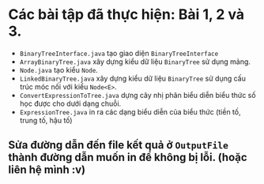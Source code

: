 # Các bài tập đã thực hiện: Bài 1, 2 và 3.

- `BinaryTreeInterface.java` tạo giao diện `BinaryTreeInterface`
- `ArrayBinaryTree.java` xây dựng kiểu dữ liệu `BinaryTree` sử dụng mảng.
- `Node.java` tạo kiểu `Node`.
- `LinkedBinaryTree.java` xây dựng kiểu dữ liệu `BinaryTree` sử dụng cấu trúc móc nối với kiểu `Node<E>`.
- `ConvertExpressionToTree.java` dựng cây nhị phân biểu diễn biểu thức số học được cho dưới dạng chuỗi.
- `ExpressionTree.java` in ra các dạng biểu diễn của biểu thức (tiền tố,
trung tố, hậu tố)

## Sửa đường dẫn đến file kết quả ở `OutputFile` thành đường dẫn muốn in để không bị lỗi. (hoặc liên hệ mình :v)